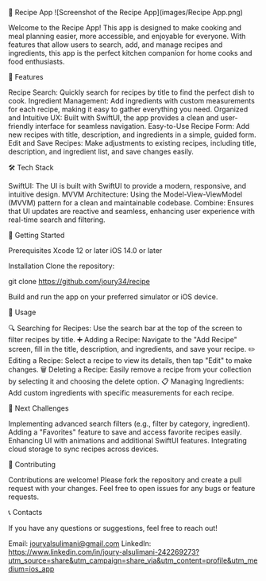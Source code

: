 🍲 Recipe App
![Screenshot of the Recipe App](images/Recipe App.png)


Welcome to the Recipe App! This app is designed to make cooking and meal planning easier, more accessible, and enjoyable for everyone. With features that allow users to search, add, and manage recipes and ingredients, this app is the perfect kitchen companion for home cooks and food enthusiasts.

📲 Features

Recipe Search: Quickly search for recipes by title to find the perfect dish to cook.
Ingredient Management: Add ingredients with custom measurements for each recipe, making it easy to gather everything you need.
Organized and Intuitive UX: Built with SwiftUI, the app provides a clean and user-friendly interface for seamless navigation.
Easy-to-Use Recipe Form: Add new recipes with title, description, and ingredients in a simple, guided form.
Edit and Save Recipes: Make adjustments to existing recipes, including title, description, and ingredient list, and save changes easily.


🛠️ Tech Stack

SwiftUI: The UI is built with SwiftUI to provide a modern, responsive, and intuitive design.
MVVM Architecture: Using the Model-View-ViewModel (MVVM) pattern for a clean and maintainable codebase.
Combine: Ensures that UI updates are reactive and seamless, enhancing user experience with real-time search and filtering.

🚀 Getting Started

Prerequisites
Xcode 12 or later
iOS 14.0 or later


Installation
Clone the repository:

git clone https://github.com/joury34/recipe

Build and run the app on your preferred simulator or iOS device.

📖 Usage

🔍 Searching for Recipes: Use the search bar at the top of the screen to filter recipes by title.
➕ Adding a Recipe: Navigate to the "Add Recipe" screen, fill in the title, description, and ingredients, and save your recipe.
✏️ Editing a Recipe: Select a recipe to view its details, then tap "Edit" to make changes.
🗑️ Deleting a Recipe: Easily remove a recipe from your collection by selecting it and choosing the delete option.
📋 Managing Ingredients: Add custom ingredients with specific measurements for each recipe.

🚧 Next Challenges

Implementing advanced search filters (e.g., filter by category, ingredient).
Adding a "Favorites" feature to save and access favorite recipes easily.
Enhancing UI with animations and additional SwiftUI features.
Integrating cloud storage to sync recipes across devices.

🤝 Contributing

Contributions are welcome! Please fork the repository and create a pull request with your changes. Feel free to open issues for any bugs or feature requests.

📞 Contacts

If you have any questions or suggestions, feel free to reach out!

Email: jouryalsulimani@gmail.com
LinkedIn: https://www.linkedin.com/in/joury-alsulimani-242269273?utm_source=share&utm_campaign=share_via&utm_content=profile&utm_medium=ios_app


